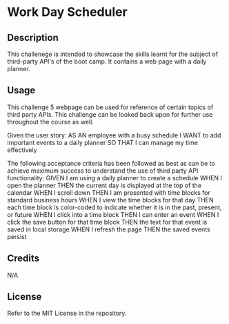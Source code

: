 # Work Day Scheduler

## Description

This challenege is intended to showcase the skills learnt for the subject of third-party API's of the boot camp. It contains a web page with a daily planner.

## Usage

This challenge 5 webpage can be used for reference of certain topics of third party APIs. This challenge can be looked back upon for further use throughout the course as well. 

Given the user story:
AS AN employee with a busy schedule
I WANT to add important events to a daily planner
SO THAT I can manage my time effectively

The following acceptance criteria has been followed as best as can be to achieve maximum success to understand the use of third party API functionality:
GIVEN I am using a daily planner to create a schedule
WHEN I open the planner
THEN the current day is displayed at the top of the calendar
WHEN I scroll down
THEN I am presented with time blocks for standard business hours
WHEN I view the time blocks for that day
THEN each time block is color-coded to indicate whether it is in the past, present, or future
WHEN I click into a time block
THEN I can enter an event
WHEN I click the save button for that time block
THEN the text for that event is saved in local storage
WHEN I refresh the page
THEN the saved events persist

## Credits

N/A

## License

Refer to the MIT License in the repository.